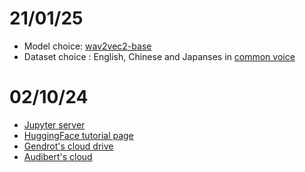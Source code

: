 # 21/01/25
- Model choice: [wav2vec2-base](https://huggingface.co/facebook/wav2vec2-base)
- Dataset choice : English, Chinese and Japanses in [common voice](https://huggingface.co/datasets/mozilla-foundation/common_voice_17_0)


# 02/10/24
- [Jupyter server](https://jha-tools.huma-num.fr/hub/login?next=%2Fhub%2F)
- [HuggingFace tutorial page](https://huggingface.co/learn/audio-course/chapter0/introduction)
- [Gendrot's cloud drive](https://nextcloud.laboratoirephonetiquephonologie.fr/index.php/s/fPPCoEWfyKM9t28)
- [Audibert's cloud](https://nextcloud.laboratoirephonetiquephonologie.fr/index.php/s/GjNftC93qxWtKC6?path=%2F)
